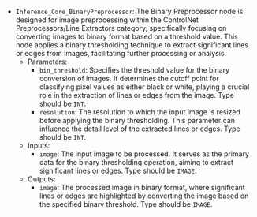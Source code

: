 - `Inference_Core_BinaryPreprocessor`: The Binary Preprocessor node is designed for image preprocessing within the ControlNet Preprocessors/Line Extractors category, specifically focusing on converting images to binary format based on a threshold value. This node applies a binary thresholding technique to extract significant lines or edges from images, facilitating further processing or analysis.
    - Parameters:
        - `bin_threshold`: Specifies the threshold value for the binary conversion of images. It determines the cutoff point for classifying pixel values as either black or white, playing a crucial role in the extraction of lines or edges from the image. Type should be `INT`.
        - `resolution`: The resolution to which the input image is resized before applying the binary thresholding. This parameter can influence the detail level of the extracted lines or edges. Type should be `INT`.
    - Inputs:
        - `image`: The input image to be processed. It serves as the primary data for the binary thresholding operation, aiming to extract significant lines or edges. Type should be `IMAGE`.
    - Outputs:
        - `image`: The processed image in binary format, where significant lines or edges are highlighted by converting the image based on the specified binary threshold. Type should be `IMAGE`.

